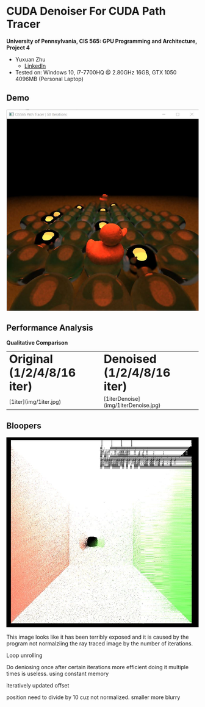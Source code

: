 CUDA Denoiser For CUDA Path Tracer
==================================

**University of Pennsylvania, CIS 565: GPU Programming and Architecture, Project 4**

* Yuxuan Zhu
  * [LinkedIn](https://www.linkedin.com/in/andrewyxzhu/)
* Tested on: Windows 10, i7-7700HQ @ 2.80GHz 16GB, GTX 1050 4096MB (Personal Laptop)

## Demo

![Demo](img/final.jpg)

## Performance Analysis

**Qualitative Comparison**
<table border="0">
 <tr>
    <td><b style="font-size:30px">Original (1/2/4/8/16 iter)</b></td>
    <td><b style="font-size:30px">Denoised (1/2/4/8/16 iter)</b></td>
 </tr>
 <tr>
    <td>[1iter](img/1iter.jpg)</td>
    <td>[1iterDenoise](img/1iterDenoise.jpg)</td>
 </tr>
</table>


## Bloopers

![Blooper](img/blooper1.jpg)

This image looks like it has been terribly exposed and it is caused by the program not normalziing the ray traced image by the number of iterations.




Loop unrolling

Do deniosing once after certain iterations more efficient doing it multiple times is useless.
using constant memory


iteratively updated offset

position need to divide by 10 cuz not normalized.
smaller more blurry